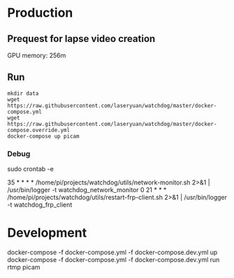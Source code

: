 # Production
## Prequest for lapse video creation
GPU memory: 256m

## Run
```
mkdir data
wget https://raw.githubusercontent.com/laseryuan/watchdog/master/docker-compose.yml
wget https://raw.githubusercontent.com/laseryuan/watchdog/master/docker-compose.override.yml
docker-compose up picam
```

### Debug
sudo crontab -e

35 * * * * /home/pi/projects/watchdog/utils/network-monitor.sh 2>&1 | /usr/bin/logger -t watchdog_network_monitor
0 21 * * * /home/pi/projects/watchdog/utils/restart-frp-client.sh 2>&1 | /usr/bin/logger -t watchdog_frp_client

# Development
docker-compose -f docker-compose.yml -f docker-compose.dev.yml up \
docker-compose -f docker-compose.yml -f docker-compose.dev.yml run \
  rtmp
  picam
